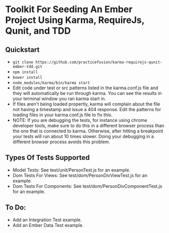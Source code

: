 Toolkit For Seeding An Ember Project Using Karma, RequireJs, Qunit, and TDD
===========================================================================

Quickstart
----------

- `git clone https://github.com/practicefusion/karma-requirejs-qunit-ember-tdd.git`
- `npm install`
- `bower install`
- `node_modules/karma/bin/karma start`
- Edit code under test or src patterns listed in the karma.conf.js file and they will automatically be run through karma.  You can see the results in your terminal window you ran karma start in.
- If files aren't being loaded propertly, karma will complain about the file not having a timestamp and issue a 404 response.  Edit the patterns for loading files in your karma.conf.js file to fix this.
- NOTE: If you are debugging the tests, for instance using chrome developer tools, make sure to do this in a different browser process than the one that is connected to karma.  Otherwise, after hitting a breakpoint your tests will run about 10 times slower.  Doing your debugging in a different browser process avoids this problem.

Types Of Tests Supported
------------------------

- Model Tests: See test/unit/PersonTest.js for an example.
- Dom Tests For Views: See test/dom/PersonDivViewTest.js for an example.
- Dom Tests For Components: See test/dom/PersonDivComponentTest.js for an example.

To Do:
------
- Add an Integration Test example.
- Add an Ember Data Test example.
